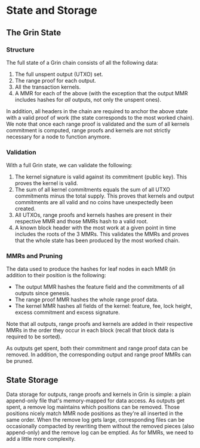 # State and Storage

## The Grin State

### Structure

The full state of a Grin chain consists of all the following data:

1. The full unspent output (UTXO) set.
2. The range proof for each output.
3. All the transaction kernels.
4. A MMR for each of the above (with the exception that the output MMR includes
hashes for *all* outputs, not only the unspent ones).

In addition, all headers in the chain are required to anchor the above state
with a valid proof of work (the state corresponds to the most worked chain).
We note that once each range proof is validated and the sum of all kernels
commitment is computed, range proofs and kernels are not strictly necessary for
a node to function anymore.

### Validation

With a full Grin state, we can validate the following:

1. The kernel signature is valid against its commitment (public key). This
proves the kernel is valid.
2. The sum of all kernel commitments equals the sum of all UTXO commitments
minus the total supply. This proves that kernels and output commitments are all
valid and no coins have unexpectedly been created.
3. All UTXOs, range proofs and kernels hashes are present in their respective
MMR and those MMRs hash to a valid root.
4. A known block header with the most work at a given point in time includes
the roots of the 3 MMRs. This validates the MMRs and proves that the whole
state has been produced by the most worked chain.

### MMRs and Pruning

The data used to produce the hashes for leaf nodes in each MMR (in addition to
their position is the following:

* The output MMR hashes the feature field and the commitments of all outputs
since genesis.
* The range proof MMR hashes the whole range proof data.
* The kernel MMR hashes all fields of the kernel: feature, fee, lock height,
excess commitment and excess signature.

Note that all outputs, range proofs and kernels are added in their respective
MMRs in the order they occur in each block (recall that block data is required
to be sorted).

As outputs get spent, both their commitment and range proof data can be
removed. In addition, the corresponding output and range proof MMRs can be
pruned.

## State Storage

Data storage for outputs, range proofs and kernels in Grin is simple: a plain
append-only file that's memory-mapped for data access. As outputs get spent,
a remove log maintains which positions can be removed. Those positions nicely
match MMR node positions as they're all inserted in the same order. When the
remove log gets large, corresponding files can be occasionally compacted by
rewriting them without the removed pieces (also append-only) and the remove
log can be emptied. As for MMRs, we need to add a little more complexity.
